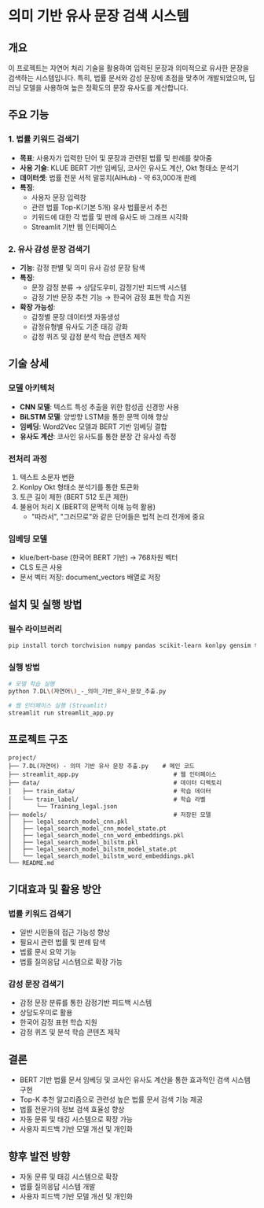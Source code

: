# 의미 기반 유사 문장 검색 시스템

## 개요
이 프로젝트는 자연어 처리 기술을 활용하여 입력된 문장과 의미적으로 유사한 문장을 검색하는 시스템입니다. 특히, 법률 문서와 감성 문장에 초점을 맞추어 개발되었으며, 딥러닝 모델을 사용하여 높은 정확도의 문장 유사도를 계산합니다.

## 주요 기능

### 1. 법률 키워드 검색기
- **목표**: 사용자가 입력한 단어 및 문장과 관련된 법률 및 판례를 찾아줌
- **사용 기술**: KLUE BERT 기반 임베딩, 코사인 유사도 계산, Okt 형태소 분석기
- **데이터셋**: 법률 전문 서적 말뭉치(AIHub) - 약 63,000개 판례
- **특징**: 
  - 사용자 문장 입력창
  - 관련 법률 Top-K(기본 5개) 유사 법률문서 추천
  - 키워드에 대한 각 법률 및 판례 유사도 바 그래프 시각화
  - Streamlit 기반 웹 인터페이스

### 2. 유사 감성 문장 검색기
- **기능**: 감정 판별 및 의미 유사 감성 문장 탐색
- **특징**:
  - 문장 감정 분류 → 상담도우미, 감정기반 피드백 시스템
  - 감정 기반 문장 추천 기능 → 한국어 감정 표현 학습 지원
- **확장 가능성**:
  - 감정별 문장 데이터셋 자동생성
  - 감정유형별 유사도 기준 태깅 강화
  - 감정 퀴즈 및 감정 분석 학습 콘텐츠 제작

## 기술 상세

### 모델 아키텍처
- **CNN 모델**: 텍스트 특성 추출을 위한 합성곱 신경망 사용
- **BiLSTM 모델**: 양방향 LSTM을 통한 문맥 이해 향상
- **임베딩**: Word2Vec 모델과 BERT 기반 임베딩 결합
- **유사도 계산**: 코사인 유사도를 통한 문장 간 유사성 측정

### 전처리 과정
1. 텍스트 소문자 변환
2. Konlpy Okt 형태소 분석기를 통한 토큰화
3. 토큰 길이 제한 (BERT 512 토큰 제한)
4. 불용어 처리 X (BERT의 문맥적 이해 능력 활용)
   - "따라서", "그러므로"와 같은 단어들은 법적 논리 전개에 중요

### 임베딩 모델
- klue/bert-base (한국어 BERT 기반) → 768차원 벡터
- CLS 토큰 사용
- 문서 벡터 저장: document_vectors 배열로 저장

## 설치 및 실행 방법

### 필수 라이브러리
```bash
pip install torch torchvision numpy pandas scikit-learn konlpy gensim tqdm transformers matplotlib streamlit
```

### 실행 방법
```bash
# 모델 학습 실행
python 7.DL\(자연어\)_-_의미_기반_유사_문장_추출.py

# 웹 인터페이스 실행 (Streamlit)
streamlit run streamlit_app.py
```

## 프로젝트 구조
```
project/
├── 7.DL(자연어) - 의미 기반 유사 문장 추출.py    # 메인 코드
├── streamlit_app.py                           # 웹 인터페이스
├── data/                                      # 데이터 디렉토리
│   ├── train_data/                            # 학습 데이터
│   └── train_label/                           # 학습 라벨
│       └── Training_legal.json
├── models/                                    # 저장된 모델
│   ├── legal_search_model_cnn.pkl
│   ├── legal_search_model_cnn_model_state.pt
│   ├── legal_search_model_cnn_word_embeddings.pkl
│   ├── legal_search_model_bilstm.pkl
│   ├── legal_search_model_bilstm_model_state.pt
│   └── legal_search_model_bilstm_word_embeddings.pkl
└── README.md
```

## 기대효과 및 활용 방안

### 법률 키워드 검색기
- 일반 시민들의 접근 가능성 향상
- 필요시 관련 법률 및 판례 탐색
- 법률 문서 요약 기능
- 법률 질의응답 시스템으로 확장 가능

### 감성 문장 검색기
- 감정 문장 분류를 통한 감정기반 피드백 시스템
- 상담도우미로 활용
- 한국어 감정 표현 학습 지원
- 감정 퀴즈 및 분석 학습 콘텐츠 제작

## 결론

- BERT 기반 법률 문서 임베딩 및 코사인 유사도 계산을 통한 효과적인 검색 시스템 구현
- Top-K 추천 알고리즘으로 관련성 높은 법률 문서 검색 기능 제공
- 법률 전문가의 정보 검색 효율성 향상
- 자동 문류 및 태깅 시스템으로 확장 가능
- 사용자 피드백 기반 모델 개선 및 개인화

## 향후 발전 방향
- 자동 문류 및 태깅 시스템으로 확장
- 법률 질의응답 시스템 개발
- 사용자 피드백 기반 모델 개선 및 개인화
